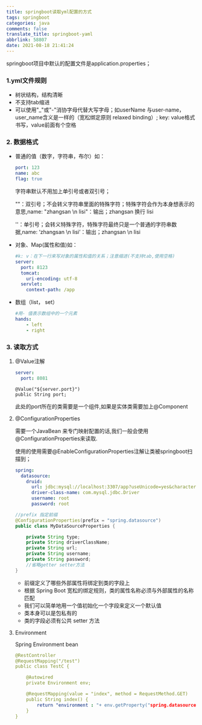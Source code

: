 ```yaml
---
title: springboot读取yml配置的方式
tags: springboot
categories: java
comments: false
translate_title: springboot-yaml
abbrlink: 58807
date: 2021-08-18 21:41:24
---
```

springboot项目中默认的配置文件是application.properties；
### 1.yml文件规则
- 树状结构，结构清晰
- 不支持tab缩进
- 可以使用"_"或"-"消协字母代替大写字母；如userName 与user-name， user_name含义是一样的（宽松绑定原则 relaxed binding）; key: value格式书写，value前面有个空格

### 2. 数据格式
- 普通的值（数字，字符串，布尔）如：
    ```yaml
    port: 123      
    name: abc      
    flag: true
    ```
    字符串默认不用加上单引号或者双引号；
  
    ""：双引号；不会转义字符串里面的特殊字符；特殊字符会作为本身想表示的意思,name: "zhangsan \n lisi"：输出；zhangsan 换行 lisi
  
    ''：单引号；会转义特殊字符，特殊字符最终只是一个普通的字符串数据,name: ‘zhangsan \n lisi’：输出；zhangsan \n lisi
- 对象、Map(属性和值)如：
    ```yaml
    #k: v：在下一行来写对象的属性和值的关系；注意缩进(不支持tab,使用空格)
    server:
      port: 8123
      tomcat:
        uri-encoding: utf-8
      servlet:
        context-path: /app
    ```
  
- 数组（list， set）
    ```yaml
    #用- 值表示数组中的一个元素
    hands:
        - left
        - right
    ```
  
### 3. 读取方式
1. @Value注解
    ```yaml
    server:
      port: 8081
    ```
    ```text
    @Value("${server.port}")
    public String port;
    ```
    此处的port所在的类需要是一个组件,如果是实体类需要加上@Component
   

2. @ConfigurationProperties
   
   需要一个JavaBean 来专门映射配置的话,我们一般会使用@ConfigurationProperties来读取.
   
   使用的使用需要@EnableConfigurationProperties注解让类被springboot扫描到；
    ```yaml
    spring:
      datasource:
        druid:
          url: jdbc:mysql://localhost:3307/app?useUnicode=yes&characterEncoding=UTF-8&useSSL=false&serverTimezone=GMT%2B8&useLegacyDatetimeCode=false
          driver-class-name: com.mysql.jdbc.Driver
          username: root
          password: root
    ```
    ```java
    //prefix 指定前缀
    @ConfigurationProperties(prefix = "spring.datasource")
    public class MyDataSourceProperties {
    
        private String type;
        private String driverClassName;
        private String url;
        private String username;
        private String password;
        //省略getter setter方法
    }
    ```
   - 前缀定义了哪些外部属性将绑定到类的字段上
   - 根据 Spring Boot 宽松的绑定规则，类的属性名称必须与外部属性的名称匹配
   - 我们可以简单地用一个值初始化一个字段来定义一个默认值
   - 类本身可以是包私有的
   - 类的字段必须有公共 setter 方法
    

   
3. Environment
   
   Spring Environment bean
    ```yaml
    @RestController
    @RequestMapping("/test")
    public class TestC {
    
        @Autowired
        private Environment env;
    
        @RequestMapping(value = "index", method = RequestMethod.GET)
        public String index() {
            return "environment : "+ env.getProperty("spring.datasource.druid.url");
        }
    }
    ```